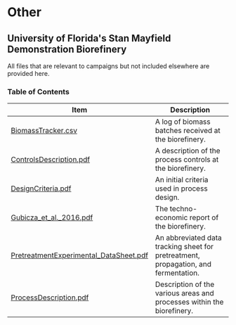 # Other

## University of Florida's Stan Mayfield Demonstration Biorefinery

All files that are relevant to campaigns but not included elsewhere are provided here.  

### Table of Contents

| Item | Description |
| ----------- | ----------- |
| [BiomassTracker.csv](Other/BiomassTracker.csv) | A log of biomass batches received at the biorefinery. |
| [ControlsDescription.pdf](Other/ControlsDescription.pdf) | A description of the process controls at the biorefinery. |
| [DesignCriteria.pdf](Other/DesignCriteria.pdf) | An initial criteria used in process design. |
| [Gubicza_et_al._2016.pdf](Other/Gubicza_et_al._2016.pdf) | The techno-economic report of the biorefinery. |
| [PretreatmentExperimental_DataSheet.pdf](Other/PretreatmentExperimental_DataSheet.pdf) | An abbreviated data tracking sheet for pretreatment, propagation, and fermentation. |
| [ProcessDescription.pdf](Other/ProcessDescription.pdf) | Description of the various areas and processes within the biorefinery. |
